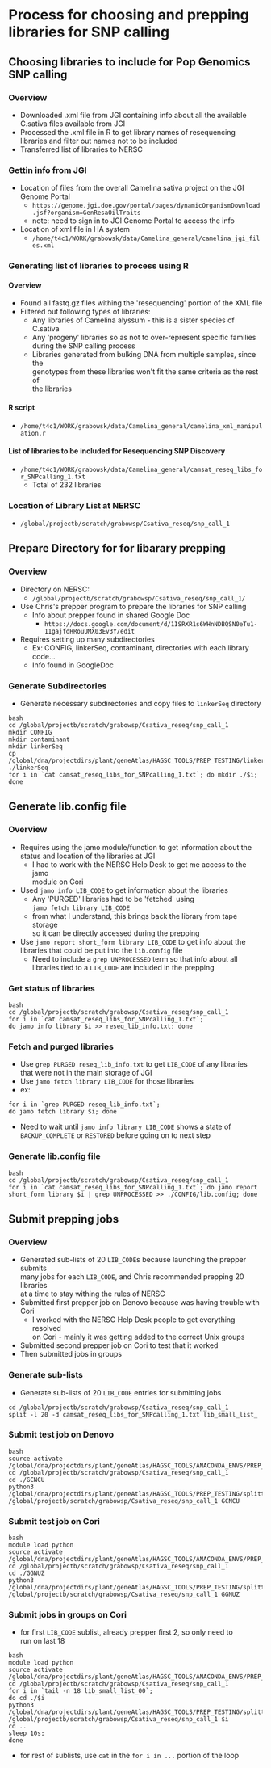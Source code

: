 # Process for choosing and prepping libraries for SNP calling

## Choosing libraries to include for Pop Genomics SNP calling
### Overview
*  Downloaded .xml file from JGI containing info about all the available \
C.sativa files available from JGI
* Processed the .xml file in R to get library names of resequencing \
libraries and filter out names not to be included 
* Transferred list of libraries to NERSC
### Gettin info from JGI
* Location of files from the overall Camelina sativa project on the JGI Genome Portal
  * `https://genome.jgi.doe.gov/portal/pages/dynamicOrganismDownload.jsf?organism=GenResaOilTraits`
  * note: need to sign in to JGI Genome Portal to access the info
* Location of xml file in HA system
  * `/home/t4c1/WORK/grabowsk/data/Camelina_general/camelina_jgi_files.xml`
### Generating list of libraries to process using R
#### Overview
* Found all fastq.gz files withing the 'resequencing' portion of the XML file
* Filtered out following types of libraries:
  * Any libraries of Camelina alyssum - this is a sister species of C.sativa
  * Any 'progeny' libraries so as not to over-represent specific families \
during the SNP calling process
  * Libraries generated from bulking DNA from multiple samples, since the \
genotypes from these libraries won't fit the same criteria as the rest of \
the libraries
#### R script
* `/home/t4c1/WORK/grabowsk/data/Camelina_general/camelina_xml_manipulation.r`
#### List of libraries to be included for Resequencing SNP Discovery
* `/home/t4c1/WORK/grabowsk/data/Camelina_general/camsat_reseq_libs_for_SNPcalling_1.txt`
  * Total of 232 libraries
### Location of Library List at NERSC
* `/global/projectb/scratch/grabowsp/Csativa_reseq/snp_call_1`

## Prepare Directory for for libarary prepping
### Overview
* Directory on NERSC:
  * `/global/projectb/scratch/grabowsp/Csativa_reseq/snp_call_1/`
* Use Chris's prepper program to prepare the libraries for SNP calling
  * Info about prepper found in shared Google Doc
    * `https://docs.google.com/document/d/1ISRXR1s6WHnNDBQSN0eTu1-11gajfdHRouUMX03Ev3Y/edit`
* Requires setting up many subdirectories
  * Ex: CONFIG, linkerSeq, contaminant, directories with each library code...
  * Info found in GoogleDoc
### Generate Subdirectories
* Generate necessary subdirectories and copy files to `linkerSeq` directory
```
bash
cd /global/projectb/scratch/grabowsp/Csativa_reseq/snp_call_1
mkdir CONFIG
mkdir contaminant
mkdir linkerSeq
cp /global/dna/projectdirs/plant/geneAtlas/HAGSC_TOOLS/PREP_TESTING/linkerSeq/* ./linkerSeq
for i in `cat camsat_reseq_libs_for_SNPcalling_1.txt`; do mkdir ./$i; done
```

## Generate lib.config file
### Overview
* Requires using the jamo module/function to get information about the \
status and location of the libraries at JGI
  * I had to work with the NERSC Help Desk to get me access to the jamo \
module on Cori
* Used `jamo info LIB_CODE` to get information about the libraries
  * Any 'PURGED' libraries had to be 'fetched' using \
`jamo fetch library LIB_CODE`
  * from what I understand, this brings back the library from tape storage \
so it can be directly accessed during the prepping
* Use `jamo report short_form library LIB_CODE` to get info about the \
libraries that could be put into the `lib.config` file
  * Need to include a `grep UNPROCESSED` term so that info about all \
libraries tied to a `LIB_CODE` are included in the prepping
### Get status of libraries
```
bash
cd /global/projectb/scratch/grabowsp/Csativa_reseq/snp_call_1
for i in `cat camsat_reseq_libs_for_SNPcalling_1.txt`;
do jamo info library $i >> reseq_lib_info.txt; done
```
### Fetch and purged libraries
* Use `grep PURGED reseq_lib_info.txt` to get `LIB_CODE` of any libraries \
that were not in the main storage of JGI
* Use `jamo fetch library LIB_CODE` for those libraries
* ex:
```
for i in `grep PURGED reseq_lib_info.txt`;
do jamo fetch library $i; done
```
* Need to wait until `jamo info library LIB_CODE` shows a state of \
`BACKUP_COMPLETE` or `RESTORED` before going on to next step
### Generate lib.config file
```
bash
cd /global/projectb/scratch/grabowsp/Csativa_reseq/snp_call_1
for i in `cat camsat_reseq_libs_for_SNPcalling_1.txt`; do jamo report short_form library $i | grep UNPROCESSED >> ./CONFIG/lib.config; done
```

## Submit prepping jobs
### Overview
* Generated sub-lists of 20 `LIB_CODE`s because launching the prepper submits \
many jobs for each `LIB_CODE`, and Chris recommended prepping 20 libraries \
at a time to stay withing the rules of NERSC
* Submitted first prepper job on Denovo because was having trouble with Cori
  * I worked with the NERSC Help Desk people to get everything resolved \
on Cori - mainly it was getting added to the correct Unix groups
* Submitted second prepper job on Cori to test that it worked
* Then submitted jobs in groups
### Generate sub-lists
* Generate sub-lists of 20 `LIB_CODE` entries for submitting jobs
```
cd /global/projectb/scratch/grabowsp/Csativa_reseq/snp_call_1
split -l 20 -d camsat_reseq_libs_for_SNPcalling_1.txt lib_small_list_
```
### Submit test job on Denovo
```
bash
source activate /global/dna/projectdirs/plant/geneAtlas/HAGSC_TOOLS/ANACONDA_ENVS/PREP_ENV/
cd /global/projectb/scratch/grabowsp/Csativa_reseq/snp_call_1
cd ./GCNCU
python3 /global/dna/projectdirs/plant/geneAtlas/HAGSC_TOOLS/PREP_TESTING/splittingOPP.py /global/projectb/scratch/grabowsp/Csativa_reseq/snp_call_1 GCNCU
```
### Submit test job on Cori
```
bash
module load python
source activate /global/dna/projectdirs/plant/geneAtlas/HAGSC_TOOLS/ANACONDA_ENVS/PREP_ENV/
cd /global/projectb/scratch/grabowsp/Csativa_reseq/snp_call_1
cd ./GGNUZ
python3 /global/dna/projectdirs/plant/geneAtlas/HAGSC_TOOLS/PREP_TESTING/splittingOPP.py /global/projectb/scratch/grabowsp/Csativa_reseq/snp_call_1 GGNUZ
```
### Submit jobs in groups on Cori
* for first `LIB_CODE` sublist, already prepper first 2, so only need to \
run on last 18
```
bash
module load python
source activate /global/dna/projectdirs/plant/geneAtlas/HAGSC_TOOLS/ANACONDA_ENVS/PREP_ENV/ 
cd /global/projectb/scratch/grabowsp/Csativa_reseq/snp_call_1
for i in `tail -n 18 lib_small_list_00`;
do cd ./$i
python3 /global/dna/projectdirs/plant/geneAtlas/HAGSC_TOOLS/PREP_TESTING/splittingOPP.py /global/projectb/scratch/grabowsp/Csativa_reseq/snp_call_1 $i
cd ..
sleep 10s;
done
```
* for rest of sublists, use `cat` in the `for i in ...` portion of the loop

